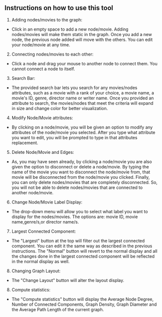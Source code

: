 ## Instructions on how to use this tool

1. Adding nodes/movies to the graph:

* Click in an empty space to add a new node/movie. Adding nodes/movies will make them static in the graph. Once you add a new node, the previous node added will move with the others. You can edit your node/movie at any time.
  
2. Connecting nodes/movies to each other:
 
* Click a node and drag your mouse to another node to connect them. You cannot connect a node to itself.

3. Search Bar:

* The provided search bar lets you search for any movies/nodes attributes, such as a movie with a rank of your choice, a movie name, a movie's ID, genre, director name or writer name.
Once you provided an attribute to search, the movies/nodes that meet the criteria will expand in size and change color for better visualization.

4. Modify Node/Movie attributes:

* By clicking on a node/movie, you will be given an option to modify any attributes of the node/movie you selected. After you type what attribute you want to edit, you will be prompted to type in that attributes replacement.

5. Delete Node/Movie and Edges:

* As, you may have seen already, by clicking a node/movie you are also given the option to disconnect or delete a node/movie. By typing the name of the movie you want to disconnect the
node/movie from, that movie will be disconnected from the node/movie you clicked.
Finally, you can only delete nodes/movies that are completely disconnected. So, you will not be able to delete nodes/movies that are connected to another node/movie.

6. Change Node/Movie Label Display:

* The drop-down menu will allow you to select what label you want to display for the nodes/movies. The options are:
movie ID, movie name,genre/s,or director name/s.

7. Largest Connected Component:

* The "Largest" button at the top will filter out the largest connected component. You can edit it the same way as described in the previous instructions.
The "Normal" button will revert to the normal display and all the changes done in the largest connected component will be reflected in the normal display as well.

8. Changing Graph Layout:

* The "Change Layout" button will alter the layout display.

8. Compute statistics:

* The "Compute statistics" button will display the Average Node Degree, Number of Connected Components, Graph Density, Graph Diameter and the Average Path Length of the current graph.





   
    
